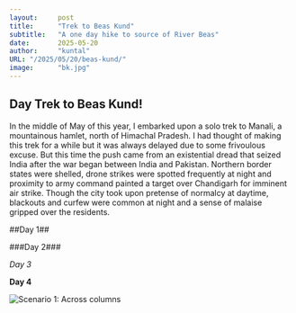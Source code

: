 ```yaml
---
layout:     post 
title:      "Trek to Beas Kund"
subtitle:   "A one day hike to source of River Beas"
date:       2025-05-20
author:     "kuntal"
URL: "/2025/05/20/beas-kund/"
image:      "bk.jpg"
---
```


## Day Trek to Beas Kund!

In the middle of May of this year, I embarked upon a solo trek to Manali, a mountainous hamlet, north of Himachal Pradesh. I had thought of making this trek for a while but it was always delayed due to some frivoulous excuse. But this time the push came from an existential dread that seized India after the war began between India and Pakistan. Northern border states were shelled, drone strikes were spotted frequently at night and proximity to army command painted a target over Chandigarh for imminent air strike. Though the city took upon pretense of normalcy at daytime, blackouts and curfew were common at night and a sense of malaise gripped over the residents.

##Day 1##

###Day 2###

*Day 3*

**Day 4**

![Scenario 1: Across columns](img/bk.jpg)